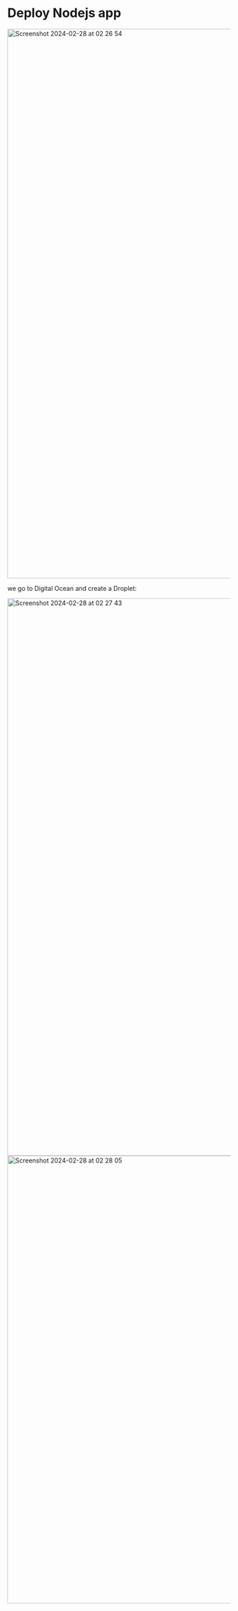 # Deploy Nodejs app


<img width="1241" alt="Screenshot 2024-02-28 at 02 26 54" src="https://github.com/redjules/Deploy-Nodejs-app/assets/106017493/45c4b504-f10f-4ffd-bbfb-93c1089a7879">

we go to Digital Ocean and create a Droplet:


<img width="1259" alt="Screenshot 2024-02-28 at 02 27 43" src="https://github.com/redjules/Deploy-Nodejs-app/assets/106017493/3752680b-9a5c-4040-9529-2a5c1b795f35">



<img width="1011" alt="Screenshot 2024-02-28 at 02 28 05" src="https://github.com/redjules/Deploy-Nodejs-app/assets/106017493/96248502-ca45-425b-a5b0-336e59beeedf">
